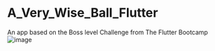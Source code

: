 # A_Very_Wise_Ball_Flutter
An app based on the Boss level Challenge from The Flutter Bootcamp
![image](https://user-images.githubusercontent.com/78674813/156925071-d9859286-9465-468e-af00-a55ff28e275d.png)
